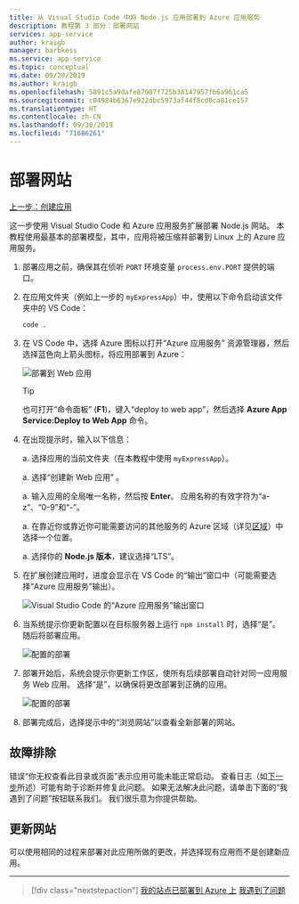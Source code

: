 ```yaml
---
title: 从 Visual Studio Code 中将 Node.js 应用部署到 Azure 应用服务
description: 教程第 3 部分：部署网站
services: app-service
author: kraigb
manager: barbkess
ms.service: app-service
ms.topic: conceptual
ms.date: 09/20/2019
ms.author: kraigb
ms.openlocfilehash: 5891c5a9dafe87987f725b38147957fb6a961ca5
ms.sourcegitcommit: c04984b6367e922dbc5973af44f8cd0ca81ce157
ms.translationtype: HT
ms.contentlocale: zh-CN
ms.lasthandoff: 09/30/2019
ms.locfileid: "71686261"
---
```

# <a name="deploy-the-website"></a>部署网站

[上一步：创建应用](tutorial-vscode-azure-app-service-node-02.md)

这一步使用 Visual Studio Code 和 Azure 应用服务扩展部署 Node.js 网站。 本教程使用最基本的部署模型，其中，应用将被压缩并部署到 Linux 上的 Azure 应用服务。

1. 部署应用之前，确保其在侦听 `PORT` 环境变量 `process.env.PORT` 提供的端口。

1. 在应用文件夹（例如上一步的 `myExpressApp`）中，使用以下命令启动该文件夹中的 VS Code：

    ```bash
    code .
    ```

1. 在 VS Code 中，选择 Azure 图标以打开“Azure 应用服务”  资源管理器，然后选择蓝色向上箭头图标，将应用部署到 Azure：

    ![部署到 Web 应用](media/deploy-azure/deploy.png)

    > [!TIP]
    > 也可打开“命令面板”  (**F1**)，键入“deploy to web app”，然后选择 **Azure App Service:Deploy to Web App** 命令。

1. 在出现提示时，输入以下信息：

    a. 选择应用的当前文件夹（在本教程中使用 `myExpressApp`）。

    a. 选择“创建新 Web 应用”  。

    a. 输入应用的全局唯一名称，然后按 **Enter**。 应用名称的有效字符为“a-z”、“0-9”和“-”。

    a. 在靠近你或靠近你可能需要访问的其他服务的 Azure 区域（详见[区域](https://azure.microsoft.com/regions/)）中选择一个位置。

    a. 选择你的 **Node.js 版本**，建议选择“LTS”。

1. 在扩展创建应用时，进度会显示在 VS Code 的“输出”窗口中（可能需要选择“Azure 应用服务”输出）。  

    ![Visual Studio Code 的“Azure 应用服务”输出窗口](media/deploy-azure/output-window.png)

1. 当系统提示你更新配置以在目标服务器上运行 `npm install` 时，选择“是”。  随后将部署应用。

    ![配置的部署](media/deploy-azure/server-build.png)

1. 部署开始后，系统会提示你更新工作区，使所有后续部署自动针对同一应用服务 Web 应用。 选择“是”，以确保将更改部署到正确的应用。 

    ![配置的部署](media/deploy-azure/save-configuration.png)

1. 部署完成后，选择提示中的“浏览网站”以查看全新部署的网站。 

## <a name="troubleshooting"></a>故障排除

错误“你无权查看此目录或页面”表示应用可能未能正常启动。 查看日志（如[下一步](tutorial-vscode-azure-app-service-node-04.md)所述）可能有助于诊断并修复此问题。 如果无法解决此问题，请单击下面的“我遇到了问题”按钮联系我们。  我们很乐意为你提供帮助。

## <a name="updating-the-website"></a>更新网站

可以使用相同的过程来部署对此应用所做的更改，并选择现有应用而不是创建新应用。

----

> [!div class="nextstepaction"]
> [我的站点已部署到 Azure 上](tutorial-vscode-azure-app-service-node-04.md) [我遇到了问题](https://www.research.net/r/PWZWZ52?tutorial=node-deployment-azureappservice&step=deploy-app)

